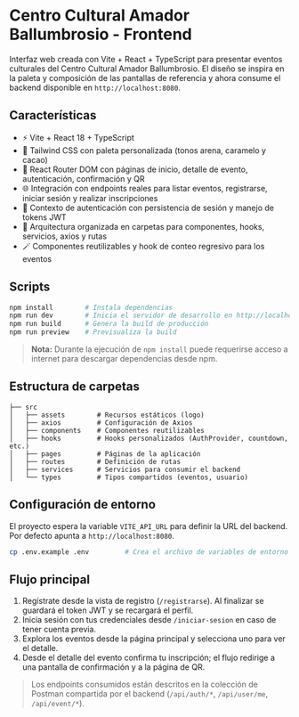 # Centro Cultural Amador Ballumbrosio - Frontend

Interfaz web creada con Vite + React + TypeScript para presentar eventos culturales del Centro Cultural Amador Ballumbrosio. El diseño se inspira en la paleta y composición de las pantallas de referencia y ahora consume el backend disponible en `http://localhost:8080`.

## Características

- ⚡️ Vite + React 18 + TypeScript
- 🎨 Tailwind CSS con paleta personalizada (tonos arena, caramelo y cacao)
- 🧭 React Router DOM con páginas de inicio, detalle de evento, autenticación, confirmación y QR
- 🌐 Integración con endpoints reales para listar eventos, registrarse, iniciar sesión y realizar inscripciones
- 🔐 Contexto de autenticación con persistencia de sesión y manejo de tokens JWT
- 🧩 Arquitectura organizada en carpetas para componentes, hooks, servicios, axios y rutas
- 🪄 Componentes reutilizables y hook de conteo regresivo para los eventos

## Scripts

```bash
npm install        # Instala dependencias
npm run dev        # Inicia el servidor de desarrollo en http://localhost:5173
npm run build      # Genera la build de producción
npm run preview    # Previsualiza la build
```

> **Nota:** Durante la ejecución de `npm install` puede requerirse acceso a internet para descargar dependencias desde npm.

## Estructura de carpetas

```
├── src
│   ├── assets        # Recursos estáticos (logo)
│   ├── axios         # Configuración de Axios
│   ├── components    # Componentes reutilizables
│   ├── hooks         # Hooks personalizados (AuthProvider, countdown, etc.)
│   ├── pages         # Páginas de la aplicación
│   ├── routes        # Definición de rutas
│   ├── services      # Servicios para consumir el backend
│   └── types         # Tipos compartidos (eventos, usuario)
```

## Configuración de entorno

El proyecto espera la variable `VITE_API_URL` para definir la URL del backend. Por defecto apunta a `http://localhost:8080`.

```bash
cp .env.example .env         # Crea el archivo de variables de entorno (opcional)
```

## Flujo principal

1. Regístrate desde la vista de registro (`/registrarse`). Al finalizar se guardará el token JWT y se recargará el perfil.
2. Inicia sesión con tus credenciales desde `/iniciar-sesion` en caso de tener cuenta previa.
3. Explora los eventos desde la página principal y selecciona uno para ver el detalle.
4. Desde el detalle del evento confirma tu inscripción; el flujo redirige a una pantalla de confirmación y a la página de QR.

> Los endpoints consumidos están descritos en la colección de Postman compartida por el backend (`/api/auth/*`, `/api/user/me`, `/api/event/*`).